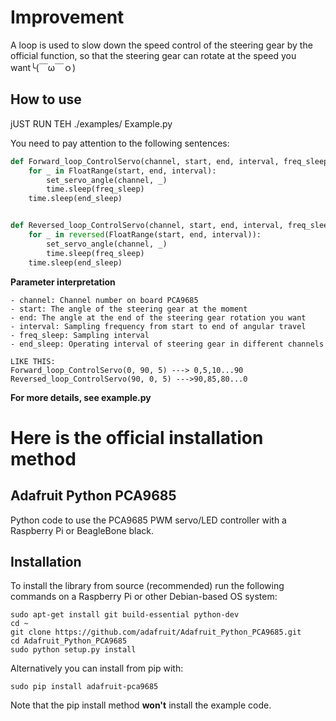 # Improvement

A loop is used to slow down the speed control of the steering gear by the official function, so that the steering gear can rotate at the speed you want╰(￣ω￣ｏ)

## How to use

jUST RUN TEH ./examples/ Example.py

You need to pay attention to the following sentences:

```python
def Forward_loop_ControlServo(channel, start, end, interval, freq_sleep, end_sleep):
    for _ in FloatRange(start, end, interval):
        set_servo_angle(channel, _)
        time.sleep(freq_sleep)
    time.sleep(end_sleep)


def Reversed_loop_ControlServo(channel, start, end, interval, freq_sleep, end_sleep):
    for _ in reversed(FloatRange(start, end, interval)):
        set_servo_angle(channel, _)
        time.sleep(freq_sleep)
    time.sleep(end_sleep)
```
**Parameter interpretation**
    
    - channel: Channel number on board PCA9685  
    - start: The angle of the steering gear at the moment
    - end: The angle at the end of the steering gear rotation you want
    - interval: Sampling frequency from start to end of angular travel
    - freq_sleep: Sampling interval
    - end_sleep: Operating interval of steering gear in different channels
    
    LIKE THIS:
    Forward_loop_ControlServo(0, 90, 5) ---> 0,5,10...90
    Reversed_loop_ControlServo(90, 0, 5) --->90,85,80...0


**For more details, see example.py**


# Here is the official installation method

## Adafruit Python PCA9685
Python code to use the PCA9685 PWM servo/LED controller with a Raspberry Pi or BeagleBone black.

## Installation

To install the library from source (recommended) run the following commands on a Raspberry Pi or other Debian-based OS system:

    sudo apt-get install git build-essential python-dev
    cd ~
    git clone https://github.com/adafruit/Adafruit_Python_PCA9685.git
    cd Adafruit_Python_PCA9685
    sudo python setup.py install

Alternatively you can install from pip with:

    sudo pip install adafruit-pca9685

Note that the pip install method **won't** install the example code.
